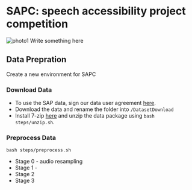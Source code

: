 # SAPC: speech accessibility project competition
![photo1](https://github.com/XIUWEN-ZHENG/SAPC/assets/96778918/c7d5ac78-6096-4f97-86fd-1d2ab4a060bb)
Write something here
## Data Prepration
Create a new environment for SAPC
### Download Data
* To use the SAP data, sign our data user agreement [here](https://speechaccessibilityproject.beckman.illinois.edu/conduct-research-through-the-project).
* Download the data and rename the folder into ```/DatasetDownload```
* Install 7-zip [here](https://www.7-zip.org/download.html) and unzip the data package using ```bash steps/unzip.sh```.
### Preprocess Data
```bash steps/preprocess.sh```
* Stage 0 - audio resampling
* Stage 1 - 
* Stage 2
* Stage 3
